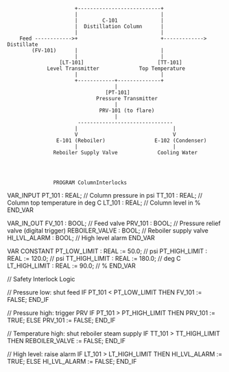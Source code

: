                           +---------------------------+
                          |                           |
                          |        C-101              |
                          |  Distillation Column      |
                          |                           |
        Feed ------------>+                           +-------------> Distillate
            (FV-101)      |                           |
                          |                           |
                     [LT-101]                        [TT-101]
                 Level Transmitter             Top Temperature
                          |                           |
                          +------------+--------------+
                                       |
                                    [PT-101]
                                 Pressure Transmitter
                                       |
                                  PRV-101 (to flare)
                                       |
                           -------------------------------
                          |                               |
                          V                               V
                    E-101 (Reboiler)                E-102 (Condenser)
                          |                               |
                   Reboiler Supply Valve             Cooling Water




                   PROGRAM ColumnInterlocks
VAR_INPUT
    PT_101 : REAL;       // Column pressure in psi
    TT_101 : REAL;       // Column top temperature in deg C
    LT_101 : REAL;       // Column level in %
END_VAR

VAR_IN_OUT
    FV_101         : BOOL;   // Feed valve
    PRV_101        : BOOL;   // Pressure relief valve (digital trigger)
    REBOILER_VALVE : BOOL;   // Reboiler supply valve
    HI_LVL_ALARM   : BOOL;   // High level alarm
END_VAR

VAR CONSTANT
    PT_LOW_LIMIT   : REAL := 50.0;     // psi
    PT_HIGH_LIMIT  : REAL := 120.0;    // psi
    TT_HIGH_LIMIT  : REAL := 180.0;    // deg C
    LT_HIGH_LIMIT  : REAL := 90.0;     // %
END_VAR

// Safety Interlock Logic

// Pressure low: shut feed
IF PT_101 < PT_LOW_LIMIT THEN
    FV_101 := FALSE;
END_IF

// Pressure high: trigger PRV
IF PT_101 > PT_HIGH_LIMIT THEN
    PRV_101 := TRUE;
ELSE
    PRV_101 := FALSE;
END_IF

// Temperature high: shut reboiler steam supply
IF TT_101 > TT_HIGH_LIMIT THEN
    REBOILER_VALVE := FALSE;
END_IF

// High level: raise alarm
IF LT_101 > LT_HIGH_LIMIT THEN
    HI_LVL_ALARM := TRUE;
ELSE
    HI_LVL_ALARM := FALSE;
END_IF
